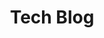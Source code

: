 ---
layout: tags
permalink: /tags/
# date: 2016-03-23T11:48:41-04:00
title: Tech Blog
# entries_layout: grid
author_profile: true

header:
  overlay_color: "#000"
  overlay_filter: "0.5"
  overlay_image: /assets/images/banner-code-1.jpg
  

toc: true
toc_label: "Contents"
toc_icon: "cog"  
---